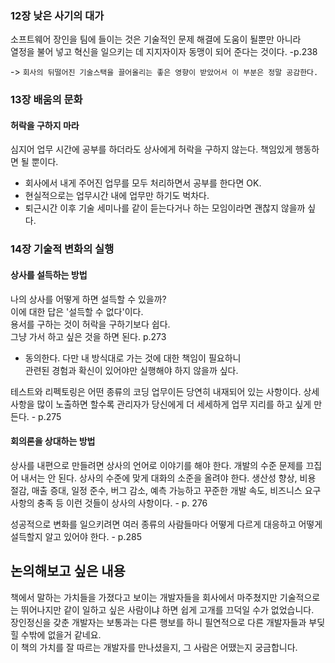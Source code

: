 
### 12장 낮은 사기의 대가
소프트웨어 장인을 팀에 들이는 것은 기술적인 문제 해결에 도움이 될뿐만 아니라  
열정을 불어 넣고 혁신을 일으키는 데 지지자이자 동맹이 되어 준다는 것이다. -p.238

-> ```회사의 뒤떨어진 기술스택을 끌어올리는 좋은 영향이 받았어서 이 부분은 정말 공감한다.```

### 13장 배움의 문화
#### 허락을 구하지 마라
심지어 업무 시간에 공부를 하더라도 상사에게 허락을 구하지 않는다.
책임있게 행동하면 될 뿐이다.
- 회사에서 내게 주어진 업무를 모두 처리하면서 공부를 한다면 OK.
- 현실적으로는 업무시간 내에 업무만 하기도 벅차다.
- 퇴근시간 이후 기술 세미나를 같이 듣는다거나 하는 모임이라면 괜찮지 않을까 싶다.

### 14장 기술적 변화의 실행

#### 상사를 설득하는 방법
나의 상사를 어떻게 하면 설득할 수 있을까?  
이에 대한 답은 '설득할 수 없다'이다.  
용서를 구하는 것이 허락을 구하기보다 쉽다.  
그냥 가서 하고 싶은 것을 하면 된다. p.273

- 동의한다. 다만 내 방식대로 가는 것에 대한 책임이 필요하니  
관련된 경험과 확신이 있어야만 실행해야 하지 않을까 싶다.

테스트와 리펙토링은 어떤 종류의 코딩 업무이든 당연히 내재되어 있는 사항이다.
상세사항을 많이 노출하면 할수록 관리자가 당신에게 더 세세하게 업무 지리를 하고 싶게 만든다. - p.275

#### 회의론을 상대하는 방법
상사를 내편으로 만들려면 상사의 언어로 이야기를 해야 한다. 개발의 수준 문제를 끄집어 내서는 안 된다.
상사의 수준에 맞게 대화의 소준을 올려야 한다.
생산성 향상, 비용 절감, 매출 증대, 일정 준수, 버그 감소, 예측 가능하고 꾸준한 개발 속도, 비즈니스 요구사항의 충족 등 이런 것들이 상사의 사항이다. - p. 276

성공적으로 변화를 일으키려면 여러 종류의 사람들마다 어떻게 다르게 대응하고 어떻게 설득할지 알고 있어야 한다. - p.285

## 논의해보고 싶은 내용

책에서 말하는 가치들을 가졌다고 보이는 개발자들을 회사에서 마주쳤지만 기술적으로는 뛰어나지만 같이 일하고 싶은 사람이냐 하면 쉽게 고개를 끄덕일 수가 없었습니다.  
장인정신을 갖춘 개발자는 보통과는 다른 행보를 하니 필연적으로 다른 개발자들과 부딪힐 수밖에 없을거 같네요.  
이 책의 가치를 잘 따르는 개발자를 만나셨을지, 그 사람은 어땠는지 궁금합니다.
